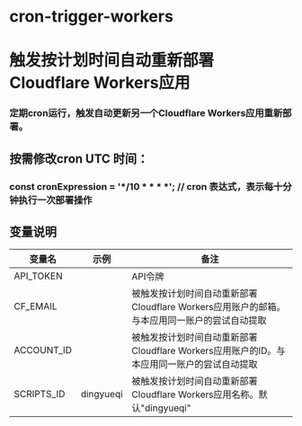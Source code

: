 # cron-trigger-workers
# 触发按计划时间自动重新部署Cloudflare  Workers应用

### 定期cron运行，触发自动更新另一个Cloudflare Workers应用重新部署。
## 按需修改cron UTC 时间：
### const cronExpression = '*/10 * * * *'; // cron 表达式，表示每十分钟执行一次部署操作
## 变量说明
|      变量名  |  示例       | 备注                                                                                | 
|--------------|------------|-------------------------------------------------------------------------------------|
| API_TOKEN    |            | API令牌                                                                              |       
| CF_EMAIL     |            | 被触发按计划时间自动重新部署Cloudflare  Workers应用账户的邮箱。与本应用同一账户的尝试自动提取 |
| ACCOUNT_ID   |            | 被触发按计划时间自动重新部署Cloudflare  Workers应用账户的ID。与本应用同一账户的尝试自动提取   |
| SCRIPTS_ID   | dingyueqi  | 被触发按计划时间自动重新部署Cloudflare  Workers应用名称。默认"dingyueqi"                   |
